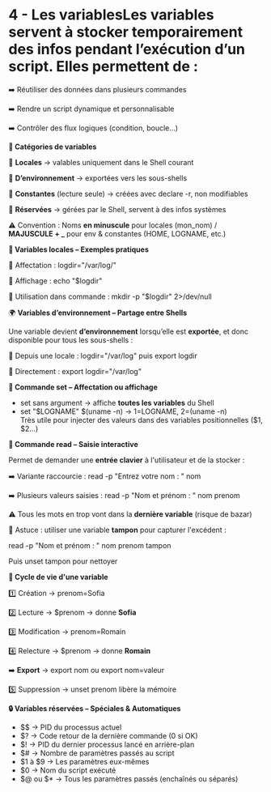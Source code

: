 # 4 - Les variablesLes **variables** servent à **stocker temporairement** des infos pendant l’exécution d’un script. Elles permettent de :

➡️ Réutiliser des données dans plusieurs commandes

➡️ Rendre un script dynamique et personnalisable

➡️ Contrôler des flux logiques (condition, boucle…)



**🧩 Catégories de variables**

🔹 **Locales** → valables uniquement dans le Shell courant

🔹 **D’environnement** → exportées vers les sous-shells

🔹 **Constantes** (lecture seule) → créées avec declare -r, non modifiables

🔹 **Réservées** → gérées par le Shell, servent à des infos systèmes

⚠️ Convention : Noms **en minuscule** pour locales (mon_nom) / **MAJUSCULE + _** pour env & constantes (HOME, LOGNAME, etc.)



**📂 Variables locales – Exemples pratiques**

🧷 Affectation : logdir="/var/log/"

📢 Affichage : echo "$logdir"

📁 Utilisation dans commande : mkdir -p "$logdir" 2>/dev/null



🌍 **Variables d’environnement – Partage entre Shells**

Une variable devient **d’environnement** lorsqu’elle est **exportée**, et donc disponible pour tous les sous-shells :

🔸 Depuis une locale : logdir="/var/log" puis export logdir

🔸 Directement : export logdir="/var/log"



**🧰 Commande set – Affectation ou affichage**

- set sans argument → affiche **toutes les variables** du Shell
- set "$LOGNAME" $(uname -n) → $1=$LOGNAME, $2=$(uname -n)  
  Très utile pour injecter des valeurs dans des variables positionnelles ($1, $2…)



**🎤 Commande read – Saisie interactive**

Permet de demander une **entrée clavier** à l'utilisateur et de la stocker :

➡️ Variante raccourcie : read -p "Entrez votre nom : " nom

➡️ Plusieurs valeurs saisies : read -p "Nom et prénom : " nom prenom

⚠️ Tous les mots en trop vont dans la **dernière variable** (risque de bazar)

🔄 Astuce : utiliser une variable **tampon** pour capturer l'excédent :

read -p "Nom et prénom : " nom prenom tampon

Puis unset tampon pour nettoyer

**🔁 Cycle de vie d'une variable**

1️⃣ Création → prenom=Sofia

2️⃣ Lecture → $prenom → donne **Sofia**

3️⃣ Modification → prenom=Romain

4️⃣ Relecture → $prenom → donne **Romain**

➡️ **Export** → export nom ou export nom=valeur

5️⃣ Suppression → unset prenom libère la mémoire



**🔒 Variables réservées – Spéciales & Automatiques**

- $$ → PID du processus actuel
- $? → Code retour de la dernière commande (0 si OK)
- $! → PID du dernier processus lancé en arrière-plan
- $# → Nombre de paramètres passés au script
- $1 à $9 → Les paramètres eux-mêmes
- $0 → Nom du script exécuté
- $@ ou $* → Tous les paramètres passés (enchaînés ou séparés)
